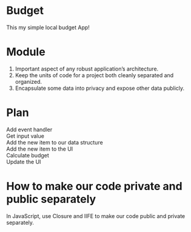 # Budget
This my simple local budget App!

# Module
1.	Important aspect of any robust application’s architecture.
2.	Keep the units of code for a project both cleanly separated and organized.
3.	Encapsulate some data into privacy and expose other data publicly.

# Plan
Add event handler  
Get input value  
Add the new item to our data structure  
Add the new item to the UI  
Calculate budget  
Update the UI  

# How to make our code private and public separately  
In JavaScript, use Closure and IIFE to make our code public and private separately.
